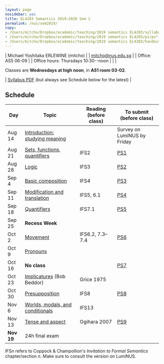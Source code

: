```yaml
---
layout: page
nosidebar: yes
title: EL4203 Semantics 2019–2020 Sem 1
permalink: /nus/sem2019/
copy:
- /Users/mitcho/Dropbox/academic/teaching/2019 semantics EL4203/syllabus/syllabus.pdf
- /Users/mitcho/Dropbox/academic/teaching/2019 semantics EL4203/ps/ps*.pdf
- /Users/mitcho/Dropbox/academic/teaching/2019 semantics EL4203/handouts/handout*.pdf
---
```


| Michael Yoshitaka ERLEWINE (mitcho) |
| <a href='mailto:mitcho@nus.edu.sg'>mitcho@nus.edu.sg</a> |
| Office: AS5 06-09 |
| Office hours: Thursdays 10:30--noon |
| |

Classes are **Wednesdays at high noon**, in **AS1 room 03-02**.

| [Syllabus PDF](syllabus.pdf) (but always see Schedule below for the latest) |

## Schedule

| Day    | Topic | Reading (before class) | To submit (before class) |
|--------|-------|---------|-----------|
| Aug 14 | [Introduction: studying meaning](handout01.pdf) | | Survey on LumiNUS by Friday |
| Aug 21 | [Sets, functions, quantifiers](handout02.pdf) | IFS2 | [PS1](ps1.pdf) |
| Aug 28 | [Logic](handout03.pdf) | IFS3 | [PS2](ps2.pdf) |
| Sep 4  | [Basic composition](handout04.pdf) | IFS4 | [PS3](ps3.pdf) |
| Sep 11 | [Modification and translation](handout05.pdf) | IFS5, 6.1 | [PS4](ps4.pdf) |
| Sep 18 | [Quantifiers](handout06.pdf) | IFS7.1 <!--H&amp;K chapter 6 pp. 131--154--> | [PS5](ps5.pdf) |
| Sep 25 | **Recess Week** |
| Oct 2  | [Movement](handout07.pdf) | IFS6.2, 7.3–7.4 | [PS6](ps6.pdf) |
| Oct 9  | [Pronouns](handout08.pdf) | | | <!-- Pronouns and variable binding handout07.pdf-->
| Oct 16 | **No class** |  | [PS7](ps7.pdf) |
| Oct 23 | [Implicatures](handout09.pdf) (Bob Beddor) | Grice 1975 | |<!--Dynamic semantics IFS9-->
| Oct 30 | [Presupposition](handout10.pdf) | IFS8 | [PS8](ps8.pdf) |
| Nov 6  | [Worlds, modals, and conditionals](handout11.pdf) | IFS13 | |
| Nov 13 | [Tense and aspect](handout12.pdf) | Ogihara 2007 | [PS9](ps9.pdf) |
| **Nov 19** | 24h final exam |

IFS*n* refers to Coppock & Champollion's *Invitation to Formal Semantics* chapter/section *n*. Make sure to consult the version on LumiNUS.
